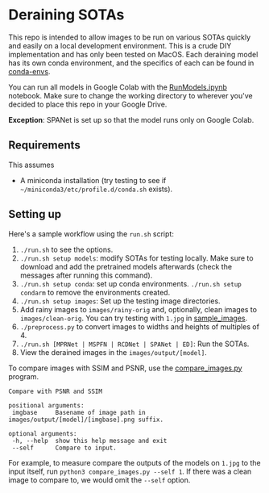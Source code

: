 # Deraining SOTAs

This repo is intended to allow images to be run on various SOTAs quickly and easily on a local development environment. This is a crude DIY implementation and has only been tested on MacOS. Each deraining model has its own conda environment, and the specifics of each can be found in [conda-envs](conda-envs). 

You can run all models in Google Colab with the [RunModels.ipynb](./RunModels.ipynb) notebook. Make sure to change the working directory to wherever you've decided to place this repo in your Google Drive.

__Exception__: SPANet is set up so that the model runs only on Google Colab.

## Requirements
This assumes 
 * A miniconda installation (try testing to see if `~/miniconda3/etc/profile.d/conda.sh` exists).

## Setting up
Here's a sample workflow using the `run.sh` script:
 1. `./run.sh` to see the options.
 2. `./run.sh setup models`: modify SOTAs for testing locally. Make sure to download and add the pretrained models afterwards (check the messages after running this command).
 3. `./run.sh setup conda`: set up conda environments. `./run.sh setup condarm` to remove the environments created.
 4. `./run.sh setup images`: Set up the testing image directories.
 5. Add rainy images to `images/rainy-orig` and, optionally, clean images to `images/clean-orig`. You can try testing with `1.jpg` in [sample_images](sample_images).
 6. `./preprocess.py` to convert images to widths and heights of multiples of 4.
 7. `./run.sh [MPRNet | MSPFN | RCDNet | SPANet | ED]`: Run the SOTAs.
 8. View the derained images in the `images/output/[model]`.

 To compare images with SSIM and PSNR, use the [compare_images.py](compare_images.py) program.
 ```
 Compare with PSNR and SSIM

positional arguments:
  imgbase     Basename of image path in images/output/[model]/[imgbase].png suffix.

optional arguments:
  -h, --help  show this help message and exit
  --self      Compare to input.
 ```
For example, to measure compare the outputs of the models on `1.jpg` to the input itself, run `python3 compare_images.py --self 1`. If there was a clean image to compare to, we would omit the `--self` option.